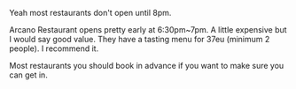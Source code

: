 Yeah most restaurants don't open until 8pm. 

Arcano Restaurant opens pretty early at 6:30pm~7pm. A little expensive but I would say good value. They have a tasting menu for 37eu (minimum 2 people). I recommend it. 

Most restaurants you should book in advance if you want to make sure you can get in.
